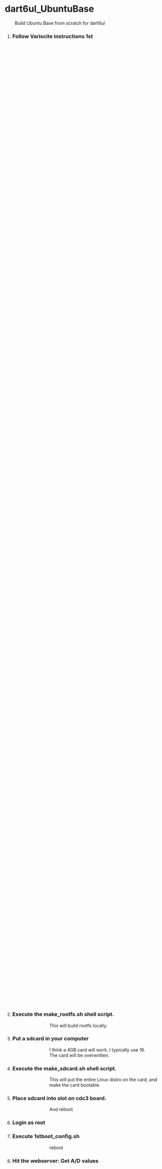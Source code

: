 
# dart6ul_UbuntuBase
 &nbsp; &nbsp; &nbsp; &nbsp; Build Ubuntu Base from scratch for dart6ul

1. ### Follow Variscite instructions 1st

<div style="margin-left: 100em;">
Goto: http://variwiki.com/index.php?title=Debian_Build_Release

Perform all the steps up to number 3.2.3: 'Build rootfs'.

**You do not build the rootfs**.   The last step from the list to execute is this:

    `sudo ./make_var_mx6ul_dart_debian.sh -c modules`
</div>

2. ### Execute the make_rootfs.sh shell script.

<div style="margin-left: 10em;">
This will build rootfs locally.
</div>

3. ### Put a sdcard in your computer

<div style="margin-left: 10em;">
I think a 4GB card will work.  I typically use 16.<br>
The card will be overwritten.
</div>

4. ### Execute the make_sdcard.sh shell script.

<div style="margin-left: 10em;">
This will put the entire Linux distro on the card, and make the card bootable.
</div>

5. ### Place sdcard into slot on cdc3 board.

<div style="margin-left: 10em;">
And reboot
</div>

6. ### Login as root

7. ### Execute 1stboot_config.sh

<div style="margin-left: 10em;">
reboot
</div>

8. ### Hit the webserver:  Get A/D values
